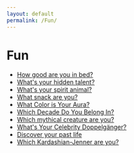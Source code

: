 ```yaml
---
layout: default
permalink: /Fun/
---
```


<h1>Fun</h1>
<ul>
  <li><a href="/how_good_are_you_test.html">How good are you in bed?</a></li>
  <li><a href="/whats_your_hidden_talent.html">What's your hidden talent?</a></li>
  <li><a href="/spirit_animal_test.html">What's your spirit animal?</a></li>
  <li><a href="/snack_test.html">What snack are you?</a></li>
  <li><a href="/how_color_aura.html">What Color is Your Aura?</a></li>
  <li><a href="/which_decade_test.html">Which Decade Do You Belong In?</a></li>
  <li><a href="/which_mythical_creature_test.html">Which mythical creature are you?</a></li>
  <li><a href="/celebrity_doppelganger.html">What's Your Celebrity Doppelgänger?</a></li>
  <li><a href="/discover_past_life.html">Discover your past life</a></li>
  <li><a href="/kardashian_test.html">Which Kardashian-Jenner are you?</a></li>
  <!-- Puoi aggiungere altri test qui -->
</ul>
